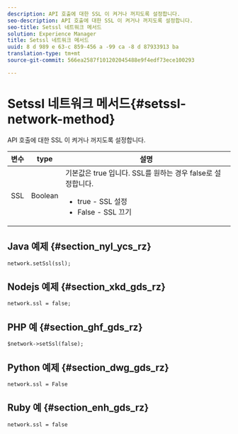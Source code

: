 ```yaml
---
description: API 호출에 대한 SSL 이 켜거나 꺼지도록 설정합니다.
seo-description: API 호출에 대한 SSL 이 켜거나 꺼지도록 설정합니다.
seo-title: Setssl 네트워크 메서드
solution: Experience Manager
title: Setssl 네트워크 메서드
uuid: 8 d 989 e 63-c 859-456 a -99 ca -8 d 87933913 ba
translation-type: tm+mt
source-git-commit: 566ea2587f101202045488e9f4edf73ece100293

---
```



# Setssl 네트워크 메서드{#setssl-network-method}

API 호출에 대한 SSL 이 켜거나 꺼지도록 설정합니다.

| 변수 | type | 설명 |
|--- |--- |--- |
| SSL | Boolean | 기본값은 true 입니다. SSL를 원하는 경우 false로 설정합니다. <br><ul><li>true - SSL 설정 </li><li>False - SSL 끄기</li></ul> |

## Java 예제 {#section_nyl_ycs_rz}

```
network.setSsl(ssl); 
```

## Nodejs 예제 {#section_xkd_gds_rz}

```
network.ssl = false; 
```

## PHP 예 {#section_ghf_gds_rz}

```
$network->setSsl(false); 
```

## Python 예제 {#section_dwg_gds_rz}

```
network.ssl = False 
```

## Ruby 예 {#section_enh_gds_rz}

```
network.ssl = false 
```

